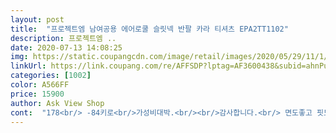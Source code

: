 ```yaml
---
layout: post 
title:  "프로젝트엠 남여공용 에어로쿨 슬릿넥 반팔 카라 티셔츠 EPA2TT1102" 
description: 프로젝트엠 ..
date: 2020-07-13 14:08:25 
img: https://static.coupangcdn.com/image/retail/images/2020/05/29/11/1/2d96a823-f1bb-4e2e-b54d-5552fe81bfda.jpg 
linkUrl: https://link.coupang.com/re/AFFSDP?lptag=AF3600438&subid=ahnPublicAsk&pageKey=1654396328&itemId=2818577285&vendorItemId=70782863814&traceid=V0-113-7328dcc0e0bd39c7 
categories: [1002] 
color: A566FF 
price: 15900 
author: Ask View Shop 
cont:  "178<br/> -84키로<br/>가성비대박.<br/><br/>감사합니다.<br/> 면도좋고 핏도 이뻐요<br/>대신 주름이 좀 잘잡히는 소재인것 같습니다<br/>롯백 입점브랜드라 우선 주문했는데 매우 맘에들어요^^<br/>사이즈는 105입는데,XL시켰을때 딱 좋았습니다<br/>시원하고 좋아요! 옷이 전체적으로 오버핏이라서 넉넉하네요.<br/><br/>이점만 주의하고 입는다면 예쁘게 잘 입을 수 있어요!<br/>처음 왔을때 주름이 좀 있어서 그것만 펴주면 바로 입을 수 있을것 같아요<br/>하루만에 온 배송!<br/>" 
---
```


